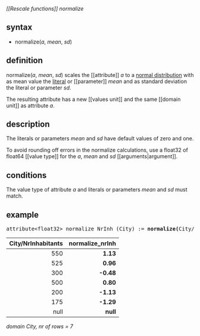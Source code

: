 *[[Rescale functions]] normalize*

## syntax

- normalize(*a*, *mean*, *sd*)

## definition

normalize(*a*, *mean*, *sd*) scales the [[attribute]] *a* to a [normal distribution](https://en.wikipedia.org/wiki/Normal_distribution) with as mean value the [literal](https://en.wikipedia.org/wiki/Literal_(computer_programming)) or [[parameter]] *mean* and as standard deviation the literal or parameter *sd*.

The resulting attribute has a new [[values unit]] and the same [[domain unit]] as attribute *a*.

## description

The literals or parameters *mean* and *sd* have default values of zero and one.

To avoid rounding off errors in the normalize calculations, use a float32 of float64 [[value type]] for the *a*, *mean* and *sd* [[arguments|argument]].

## conditions

The value type of attribute *a* and literals or parameters *mean* and *sd* must match.

## example

<pre>
attribute&lt;float32&gt; normalize_NrInh (City) := <B>normalize(</B>City/NrInhabitants, 0f, 1f<B>)</B>;
</pre>

| City/NrInhabitants | **normalize_nrInh** |
|-------------------:|--------------------:|
| 550                |           **1.13**  |
| 525                |           **0.96**  |
| 300                |           **-0.48** |
| 500                |           **0.80**  |
| 200                |           **-1.13** |
| 175                |           **-1.29** |
| null               |           **null**  |

*domain City, nr of rows = 7*